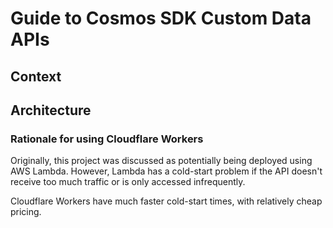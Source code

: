 # Guide to Cosmos SDK Custom Data APIs

## Context

## Architecture

### Rationale for using Cloudflare Workers

Originally, this project was discussed as potentially being deployed using AWS Lambda. However, Lambda has a cold-start problem if the API doesn't receive too much traffic or is only accessed infrequently.

Cloudflare Workers have much faster cold-start times, with relatively cheap pricing.
